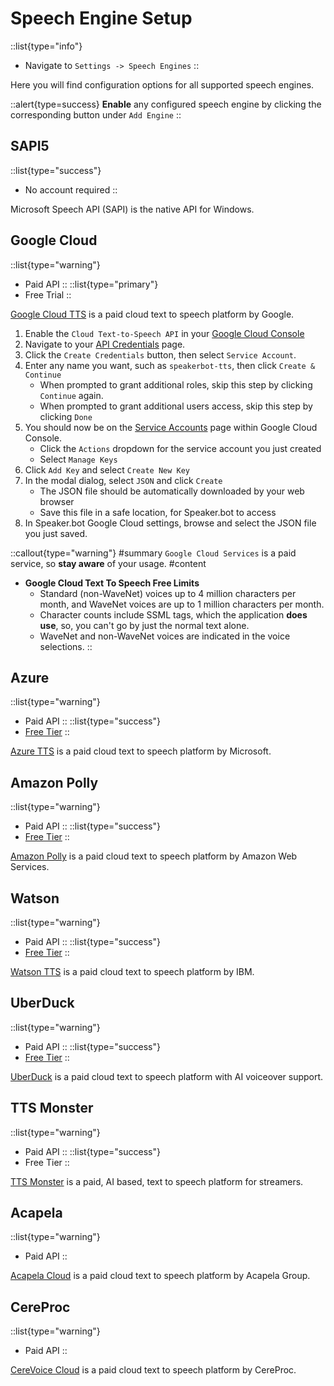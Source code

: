 # Speech Engine Setup
::list{type="info"}
- Navigate to `Settings -> Speech Engines`
::

Here you will find configuration options for all supported speech engines.

::alert{type=success}
**Enable** any configured speech engine by clicking the corresponding button under `Add Engine`
::

## SAPI5
::list{type="success"}
- No account required
::

Microsoft Speech API (SAPI) is the native API for Windows.

## Google Cloud
::list{type="warning"}
- Paid API
::
::list{type="primary"}
- Free Trial
::

[Google Cloud TTS](https://cloud.google.com/text-to-speech/) is a paid cloud text to speech platform by Google.

1. Enable the `Cloud Text-to-Speech API` in your [Google Cloud Console](https://console.cloud.google.com/apis/library/texttospeech.googleapis.com)
2. Navigate to your [API Credentials](https://console.cloud.google.com/apis/credentials) page.
3. Click the `Create Credentials` button, then select `Service Account`.
4. Enter any name you want, such as `speakerbot-tts`, then click `Create & Continue`
    - When prompted to grant additional roles, skip this step by clicking `Continue` again.
    - When prompted to grant additional users access, skip this step by clicking `Done`
5. You should now be on the [Service Accounts](https://console.cloud.google.com/iam-admin/serviceaccounts) page within Google Cloud Console.
    - Click the `Actions` dropdown for the service account you just created
    - Select `Manage Keys`
6. Click `Add Key` and select `Create New Key`
7. In the modal dialog, select `JSON` and click `Create`
    - The JSON file should be automatically downloaded by your web browser
    - Save this file in a safe location, for Speaker.bot to access
8. In Speaker.bot Google Cloud settings, browse and select the JSON file you just saved.

::callout{type="warning"}
#summary
`Google Cloud Services` is a paid service, so **stay aware** of your usage.
#content
- **Google Cloud Text To Speech Free Limits**
    - Standard (non-WaveNet) voices up to 4 million characters per month, and WaveNet voices are up to 1 million characters per month.
    - Character counts include SSML tags, which the application **does use**, so, you can't go by just the normal text alone.
    - WaveNet and non-WaveNet voices are indicated in the voice selections.
::

## Azure
::list{type="warning"}
- Paid API
::
::list{type="success"}
- [Free Tier](https://azure.microsoft.com/en-us/pricing/details/cognitive-services/speech-services/)
::

[Azure TTS](https://azure.microsoft.com/en-us/products/cognitive-services/text-to-speech/#overview) is a paid cloud text to speech platform by Microsoft.

## Amazon Polly
::list{type="warning"}
- Paid API
::
::list{type="success"}
- [Free Tier](https://aws.amazon.com/polly/pricing/)
::

[Amazon Polly](https://aws.amazon.com/polly/) is a paid cloud text to speech platform by Amazon Web Services.

## Watson
::list{type="warning"}
- Paid API
::
::list{type="success"}
- [Free Tier](https://www.ibm.com/cloud/watson-text-to-speech/pricing)
::

[Watson TTS](https://www.ibm.com/cloud/watson-text-to-speech) is a paid cloud text to speech platform by IBM.

## UberDuck
::list{type="warning"}
- Paid API
::
::list{type="success"}
- [Free Tier](https://app.uberduck.ai/pricing)
::

[UberDuck](https://uberduck.ai) is a paid cloud text to speech platform with AI voiceover support.

## TTS Monster
::list{type="warning"}
- Paid API
::
::list{type="success"}
- Free Tier
::

[TTS Monster](https://tts.monster) is a paid, AI based, text to speech platform for streamers.

## Acapela
::list{type="warning"}
- Paid API
::

[Acapela Cloud](https://www.acapela-cloud.com) is a paid cloud text to speech platform by Acapela Group.

## CereProc
::list{type="warning"}
- Paid API
::

[CereVoice Cloud](https://www.cereproc.com/en/products/cloud) is a paid cloud text to speech platform by CereProc.